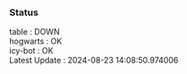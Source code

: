 ### Status


table : DOWN  
hogwarts : OK  
icy-bot : OK  
Latest Update : 2024-08-23 14:08:50.974006
